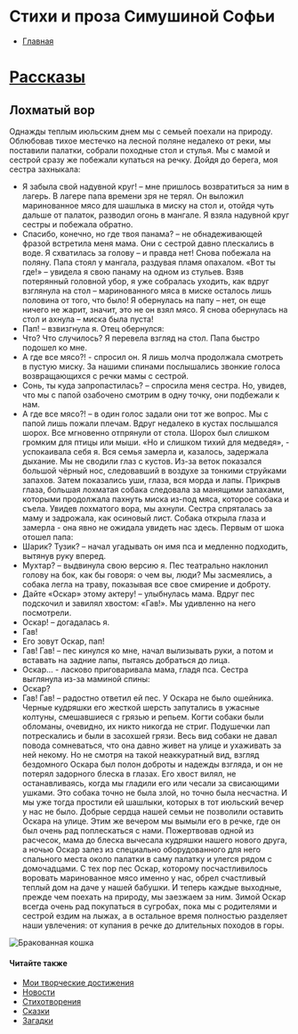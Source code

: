 # Стихи и проза Симушиной Софьи
- [Главная](https://simushinas.github.io/lit)
# [Рассказы](https://simushinas.github.io/lit/stories)
## Лохматый вор
Однажды теплым июльским днем мы с семьей поехали на природу. Облюбовав тихое местечко на лесной поляне недалеко от реки, мы поставили палатки, собрали походные стол и стулья. Мы с мамой и сестрой сразу же побежали купаться на речку. Дойдя до берега, моя сестра захныкала:
- Я забыла свой надувной круг! – мне пришлось возвратиться за ним в лагерь.
В лагере папа времени зря не терял. Он выложил маринованное мясо для шашлыка в миску на стол и, отойдя чуть дальше от палаток, разводил огонь в мангале. Я взяла надувной круг сестры и побежала обратно.
- Спасибо, конечно, но где твоя панама? – не обнадеживающей фразой встретила меня мама. Они с сестрой давно плескались в воде.
Я схватилась за голову – и правда нет!
Снова побежала на поляну. Папа стоял у мангала, раздувая пламя опахалом.
«Вот ты где!» – увидела я свою панаму на одном из стульев.
Взяв потерянный головной убор, я уже собралась уходить, как вдруг взглянула на стол – маринованного мяса в миске осталось лишь половина от того, что было! Я обернулась на папу – нет, он еще ничего не жарит, значит, это не он взял мясо. Я снова обернулась на стол и ахнула – миска была пуста!
- Пап! – взвизгнула я. Отец обернулся:
- Что? Что случилось?
Я перевела взгляд на стол. Папа быстро подошел ко мне.
- А где все мясо?!  - спросил он. Я лишь молча продолжала смотреть в пустую миску.
За нашими спинами послышались звонкие голоса возвращающихся с речки мамы с сестрой.
- Сонь, ты куда запропастилась? – спросила меня сестра. Но, увидев, что мы с папой озабочено смотрим в одну точку, они подбежали к нам.
- А где все мясо?! – в один голос задали они тот же вопрос. Мы с папой лишь пожали плечам.
Вдруг недалеко в кустах послышался шорох. Все мгновенно отпрянули от стола. Шорох был слишком громким для птицы или мыши. «Но и слишком тихий для медведя», - успокаивала себя я.
Вся семья замерла и, казалось, задержала дыхание. Мы не сводили глаз с кустов.
Из-за веток показался большой чёрный нос, следовавший в воздухе за тонкими струйками запахов. Затем показались уши, глаза, вся морда и лапы. Прикрыв глаза, большая лохматая собака следовала за манящими запахами, которыми продолжала пахнуть миска из-под мяса, которое собака и съела.
Увидев лохматого вора, мы ахнули. Сестра спряталась за маму и задрожала, как осиновый лист. Собака открыла глаза и замерла - она явно не ожидала увидеть нас здесь. Первым от шока отошел папа:
- Шарик? Тузик? – начал угадывать он имя пса и медленно подходить, вытянув руку вперед.
- Мухтар? – выдвинула свою версию я. Пес театрально наклонил голову на бок, как бы говоря: о чем вы, люди? Мы засмеялись, а собака легла на траву, показывая все свое смирение и доброту.
- Дайте «Оскар» этому актеру! – улыбнулась мама. Вдруг пес подскочил и завилял хвостом: «Гав!». Мы удивленно на него посмотрели.
- Оскар! – догадалась я.
- Гав!
- Его зовут Оскар, пап!
- Гав! Гав! – пес кинулся ко мне, начал вылизывать руки, а потом и вставать на задние лапы, пытаясь добраться до лица.
- Оскар… - ласково приговаривала мама, гладя пса. Сестра выглянула из-за маминой спины:
- Оскар?
- Гав! Гав! – радостно ответил ей пес.
У Оскара не было ошейника. Черные кудряшки его жесткой шерсть запутались в ужасные колтуны, смешавшиеся с грязью и репьем. Когти собаки были обломаны, очевидно, их никто никогда не стриг. Подушечки лап потрескались и были в засохшей грязи. Весь вид собаки не давал повода сомневаться, что она давно живет на улице и ухаживать за ней некому.
Но не смотря на такой неаккуратный вид, взгляд бездомного Оскара был полон доброты и надежды взгляда, и он не потерял задорного блеска в глазах. Его хвост вилял, не останавливаясь, когда мы гладили его или чесали за свисающими ушками. Это собака точно не была злой, но точно была несчастна. И мы уже тогда простили ей шашлыки, которых в тот июльский вечер у нас не было.
Добрые сердца нашей семьи не позволили оставить Оскара на улице. Этим же вечером мы вымыли его в речке, где он был очень рад поплескаться с нами. Пожертвовав одной из расчесок, мама до блеска вычесала кудряшки нашего нового друга, а ночью Оскар залез из специально оборудованного для него спального места около палатки в саму палатку и улегся рядом с домочадцами.
С тех пор пес Оскар, которому посчастливилось воровать маринованное мясо именно у нас, обрел счастливый теплый дом на даче у нашей бабушки. И теперь каждые выходные, прежде чем поехать на природу, мы заезжаем за ним. Зимой Оскар всегда очень рад покупаться в сугробах, пока мы с родителями и сестрой ездим на лыжах, а в остальное время полностью разделяет наши увлечения: от купания в речке до длительных походов в горы.

![Бракованная кошка](https://simushinas.github.io/lit/photo1685862818.jpeg)

#### Читайте также
- [Мои творческие достижения](https://simushinas.github.io/lit/successes)
- [Новости](https://simushinas.github.io/lit/news)
- [Стихотворения](https://simushinas.github.io/lit/poems)
- [Сказки](https://simushinas.github.io/lit/tales)
- [Загадки](https://simushinas.github.io/lit/puzzles)
